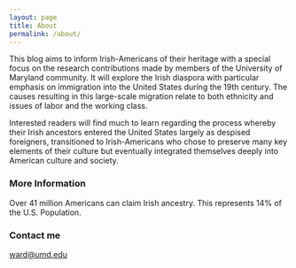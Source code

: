 ```yaml
---
layout: page
title: About
permalink: /about/
---
```


This blog aims to inform Irish-Americans of their heritage with a special focus on the research contributions made by members of the University of Maryland community. It will explore the Irish diaspora with particular emphasis on immigration into the United States during the 19th century. The causes resulting in this large-scale migration relate to both ethnicity and issues of labor and the working class.

Interested readers will find much to learn regarding the process whereby their Irish ancestors entered the United States largely as despised foreigners, transitioned to Irish-Americans who chose to preserve many key elements of their culture but eventually integrated themselves deeply into American culture and society.

### More Information

Over 41 million Americans can claim Irish ancestry. This represents 14% of the U.S. Population.

### Contact me

[ward@umd.edu](mailto:ward@umd.edu)